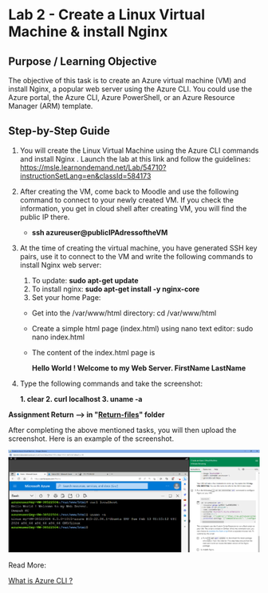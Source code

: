 # Lab 2 - Create a Linux Virtual Machine & install Nginx

## Purpose / Learning Objective 

The objective of this task is to create an Azure virtual machine (VM) and install Nginx, a popular web server using the Azure CLI. You could use the Azure portal, the Azure CLI, Azure PowerShell, or an Azure Resource Manager (ARM) template. 

## Step-by-Step Guide
1. You will create the Linux Virtual Machine using the Azure CLI commands  and install Nginx . Launch the lab at this link and follow the guidelines: https://msle.learnondemand.net/Lab/54710?instructionSetLang=en&classId=584173

2. After creating the VM, come back to Moodle and use the following command to connect to your newly created VM. If you check the information, you get in cloud shell after creating VM, you will find the public IP there.
    - **ssh azureuser@publicIPAdressoftheVM**

3. At the time of creating the virtual machine, you have generated SSH key pairs, use it to connect to the VM and write the following commands to install Nginx web server: 
    1. To update: **sudo apt-get update**
    2. To install nginx: **sudo apt-get install -y nginx-core**
    3. Set your home Page: 
    - Get into the /var/www/html directory: cd /var/www/html
    - Create a simple html page (index.html) using nano text editor:  sudo nano index.html
    - The content of the index.html page is
   
      **Hello World ! Welcome to my Web Server.
      FirstName LastName**
      
4. Type the following commands and take the screenshot:
   
    **1. clear
    2. curl localhost
    3. uname -a**

  
**Assignment Return --> in "[Return-files](./Return-files/)" folder** 

After completing the above mentioned tasks, you will then upload the screenshot. Here is an example of the screenshot. 

<img src="./images/cliVM-example.png">


Read More: 

[What is Azure CLI ?](https://learn.microsoft.com/en-us/cli/azure/what-is-azure-cli)
